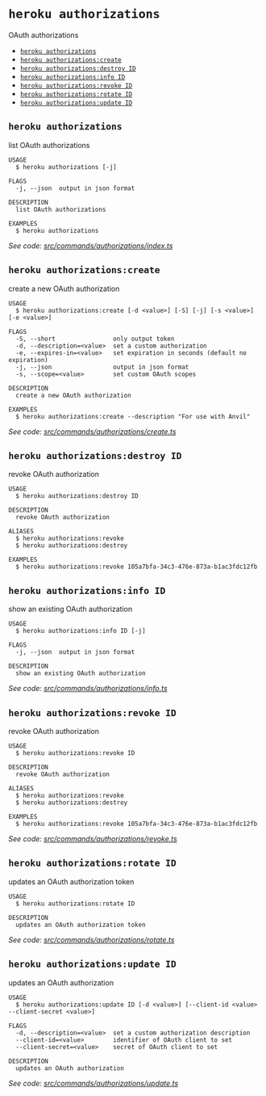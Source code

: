 `heroku authorizations`
=======================

OAuth authorizations

* [`heroku authorizations`](#heroku-authorizations)
* [`heroku authorizations:create`](#heroku-authorizationscreate)
* [`heroku authorizations:destroy ID`](#heroku-authorizationsdestroy-id)
* [`heroku authorizations:info ID`](#heroku-authorizationsinfo-id)
* [`heroku authorizations:revoke ID`](#heroku-authorizationsrevoke-id)
* [`heroku authorizations:rotate ID`](#heroku-authorizationsrotate-id)
* [`heroku authorizations:update ID`](#heroku-authorizationsupdate-id)

## `heroku authorizations`

list OAuth authorizations

```
USAGE
  $ heroku authorizations [-j]

FLAGS
  -j, --json  output in json format

DESCRIPTION
  list OAuth authorizations

EXAMPLES
  $ heroku authorizations
```

_See code: [src/commands/authorizations/index.ts](https://github.com/heroku/cli/blob/v8.11.3-beta.0/src/commands/authorizations/index.ts)_

## `heroku authorizations:create`

create a new OAuth authorization

```
USAGE
  $ heroku authorizations:create [-d <value>] [-S] [-j] [-s <value>] [-e <value>]

FLAGS
  -S, --short                only output token
  -d, --description=<value>  set a custom authorization
  -e, --expires-in=<value>   set expiration in seconds (default no expiration)
  -j, --json                 output in json format
  -s, --scope=<value>        set custom OAuth scopes

DESCRIPTION
  create a new OAuth authorization

EXAMPLES
  $ heroku authorizations:create --description "For use with Anvil"
```

_See code: [src/commands/authorizations/create.ts](https://github.com/heroku/cli/blob/v8.11.3-beta.0/src/commands/authorizations/create.ts)_

## `heroku authorizations:destroy ID`

revoke OAuth authorization

```
USAGE
  $ heroku authorizations:destroy ID

DESCRIPTION
  revoke OAuth authorization

ALIASES
  $ heroku authorizations:revoke
  $ heroku authorizations:destroy

EXAMPLES
  $ heroku authorizations:revoke 105a7bfa-34c3-476e-873a-b1ac3fdc12fb
```

## `heroku authorizations:info ID`

show an existing OAuth authorization

```
USAGE
  $ heroku authorizations:info ID [-j]

FLAGS
  -j, --json  output in json format

DESCRIPTION
  show an existing OAuth authorization
```

_See code: [src/commands/authorizations/info.ts](https://github.com/heroku/cli/blob/v8.11.3-beta.0/src/commands/authorizations/info.ts)_

## `heroku authorizations:revoke ID`

revoke OAuth authorization

```
USAGE
  $ heroku authorizations:revoke ID

DESCRIPTION
  revoke OAuth authorization

ALIASES
  $ heroku authorizations:revoke
  $ heroku authorizations:destroy

EXAMPLES
  $ heroku authorizations:revoke 105a7bfa-34c3-476e-873a-b1ac3fdc12fb
```

_See code: [src/commands/authorizations/revoke.ts](https://github.com/heroku/cli/blob/v8.11.3-beta.0/src/commands/authorizations/revoke.ts)_

## `heroku authorizations:rotate ID`

updates an OAuth authorization token

```
USAGE
  $ heroku authorizations:rotate ID

DESCRIPTION
  updates an OAuth authorization token
```

_See code: [src/commands/authorizations/rotate.ts](https://github.com/heroku/cli/blob/v8.11.3-beta.0/src/commands/authorizations/rotate.ts)_

## `heroku authorizations:update ID`

updates an OAuth authorization

```
USAGE
  $ heroku authorizations:update ID [-d <value>] [--client-id <value> --client-secret <value>]

FLAGS
  -d, --description=<value>  set a custom authorization description
  --client-id=<value>        identifier of OAuth client to set
  --client-secret=<value>    secret of OAuth client to set

DESCRIPTION
  updates an OAuth authorization
```

_See code: [src/commands/authorizations/update.ts](https://github.com/heroku/cli/blob/v8.11.3-beta.0/src/commands/authorizations/update.ts)_
